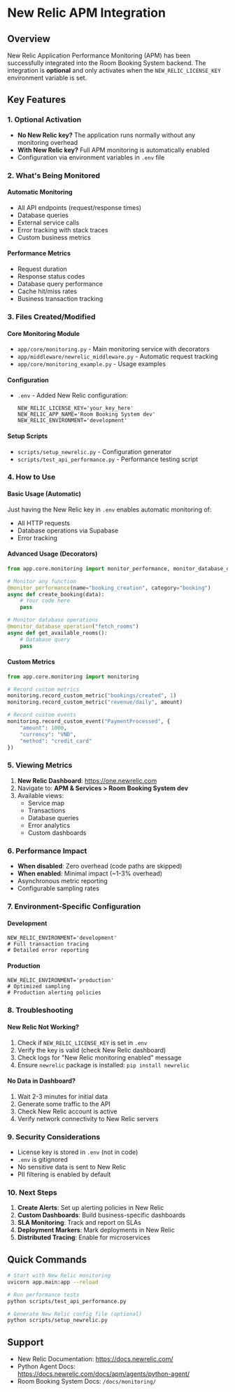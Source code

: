 # New Relic APM Integration

## Overview
New Relic Application Performance Monitoring (APM) has been successfully integrated into the Room Booking System backend. The integration is **optional** and only activates when the `NEW_RELIC_LICENSE_KEY` environment variable is set.

## Key Features

### 1. Optional Activation
- **No New Relic key?** The application runs normally without any monitoring overhead
- **With New Relic key?** Full APM monitoring is automatically enabled
- Configuration via environment variables in `.env` file

### 2. What's Being Monitored

#### Automatic Monitoring
- All API endpoints (request/response times)
- Database queries
- External service calls
- Error tracking with stack traces
- Custom business metrics

#### Performance Metrics
- Request duration
- Response status codes
- Database query performance
- Cache hit/miss rates
- Business transaction tracking

### 3. Files Created/Modified

#### Core Monitoring Module
- `app/core/monitoring.py` - Main monitoring service with decorators
- `app/middleware/newrelic_middleware.py` - Automatic request tracking
- `app/core/monitoring_example.py` - Usage examples

#### Configuration
- `.env` - Added New Relic configuration:
  ```
  NEW_RELIC_LICENSE_KEY='your_key_here'
  NEW_RELIC_APP_NAME='Room Booking System dev'
  NEW_RELIC_ENVIRONMENT='development'
  ```

#### Setup Scripts
- `scripts/setup_newrelic.py` - Configuration generator
- `scripts/test_api_performance.py` - Performance testing script

### 4. How to Use

#### Basic Usage (Automatic)
Just having the New Relic key in `.env` enables automatic monitoring of:
- All HTTP requests
- Database operations via Supabase
- Error tracking

#### Advanced Usage (Decorators)
```python
from app.core.monitoring import monitor_performance, monitor_database_operation

# Monitor any function
@monitor_performance(name="booking_creation", category="booking")
async def create_booking(data):
    # Your code here
    pass

# Monitor database operations
@monitor_database_operation("fetch_rooms")
async def get_available_rooms():
    # Database query
    pass
```

#### Custom Metrics
```python
from app.core.monitoring import monitoring

# Record custom metrics
monitoring.record_custom_metric("bookings/created", 1)
monitoring.record_custom_metric("revenue/daily", amount)

# Record custom events
monitoring.record_custom_event("PaymentProcessed", {
    "amount": 1000,
    "currency": "VND",
    "method": "credit_card"
})
```

### 5. Viewing Metrics

1. **New Relic Dashboard**: https://one.newrelic.com
2. Navigate to: **APM & Services > Room Booking System dev**
3. Available views:
   - Service map
   - Transactions
   - Database queries
   - Error analytics
   - Custom dashboards

### 6. Performance Impact

- **When disabled**: Zero overhead (code paths are skipped)
- **When enabled**: Minimal impact (~1-3% overhead)
- Asynchronous metric reporting
- Configurable sampling rates

### 7. Environment-Specific Configuration

#### Development
```env
NEW_RELIC_ENVIRONMENT='development'
# Full transaction tracing
# Detailed error reporting
```

#### Production
```env
NEW_RELIC_ENVIRONMENT='production'
# Optimized sampling
# Production alerting policies
```

### 8. Troubleshooting

#### New Relic Not Working?
1. Check if `NEW_RELIC_LICENSE_KEY` is set in `.env`
2. Verify the key is valid (check New Relic dashboard)
3. Check logs for "New Relic monitoring enabled" message
4. Ensure `newrelic` package is installed: `pip install newrelic`

#### No Data in Dashboard?
1. Wait 2-3 minutes for initial data
2. Generate some traffic to the API
3. Check New Relic account is active
4. Verify network connectivity to New Relic servers

### 9. Security Considerations

- License key is stored in `.env` (not in code)
- `.env` is gitignored
- No sensitive data is sent to New Relic
- PII filtering is enabled by default

### 10. Next Steps

1. **Create Alerts**: Set up alerting policies in New Relic
2. **Custom Dashboards**: Build business-specific dashboards
3. **SLA Monitoring**: Track and report on SLAs
4. **Deployment Markers**: Mark deployments in New Relic
5. **Distributed Tracing**: Enable for microservices

## Quick Commands

```bash
# Start with New Relic monitoring
uvicorn app.main:app --reload

# Run performance tests
python scripts/test_api_performance.py

# Generate New Relic config file (optional)
python scripts/setup_newrelic.py
```

## Support

- New Relic Documentation: https://docs.newrelic.com/
- Python Agent Docs: https://docs.newrelic.com/docs/apm/agents/python-agent/
- Room Booking System Docs: `/docs/monitoring/`